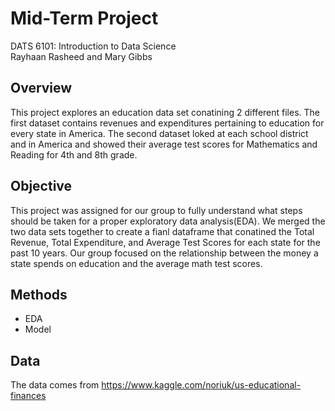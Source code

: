 # Mid-Term Project <br/>
DATS 6101: Introduction to Data Science<br/>
Rayhaan Rasheed and Mary Gibbs

## Overview
This project explores an education data set conatining 2 different files. The first dataset contains revenues and expenditures pertaining to education for every state in America. The second dataset loked at each school district and in America and showed their average test scores for Mathematics and Reading for 4th and 8th grade. 

## Objective
This project was assigned for our group to fully understand what steps should be taken for a proper exploratory data analysis(EDA). We merged the two data sets together to create a fianl dataframe that conatined the Total Revenue, Total Expenditure, and Average Test Scores for each state for the past 10 years. Our group focused on the relationship between the money a state spends on education and the average math test scores. 

## Methods
* EDA
* Model

## Data
The data comes from https://www.kaggle.com/noriuk/us-educational-finances
